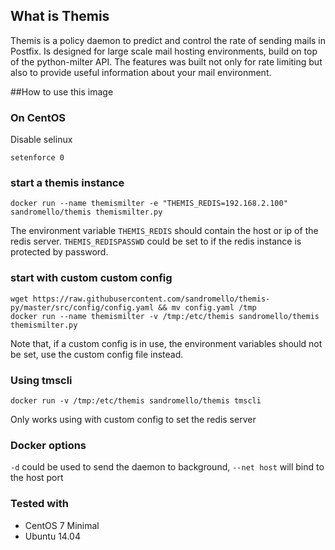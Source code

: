 ## What is Themis

Themis is a policy daemon to predict and control the rate of sending mails in Postfix. Is designed for large scale mail hosting environments, build on top of the python-milter API. The features was built not only for rate limiting but also to provide useful information about your mail environment.

##How to use this image

### On CentOS

Disable selinux

    setenforce 0

### start a themis instance

    docker run --name themismilter -e "THEMIS_REDIS=192.168.2.100" sandromello/themis themismilter.py

The environment variable `THEMIS_REDIS` should contain the host or ip of the redis server. `THEMIS_REDISPASSWD` could be set to if the redis instance is protected by password.

### start with custom custom config

    wget https://raw.githubusercontent.com/sandromello/themis-py/master/src/config/config.yaml && mv config.yaml /tmp
    docker run --name themismilter -v /tmp:/etc/themis sandromello/themis themismilter.py

Note that, if a custom config is in use, the environment variables should not be set, use the custom config file instead.

### Using tmscli

    docker run -v /tmp:/etc/themis sandromello/themis tmscli

Only works using with custom config to set the redis server

### Docker options
`-d` could be used to send the daemon to background, `--net host` will bind to the host port

### Tested with
- CentOS 7 Minimal
- Ubuntu 14.04
